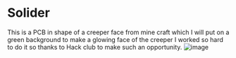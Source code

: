 # Solider
This is a PCB in shape of a creeper face from mine craft which I will put on a green background to make a glowing face of the creeper I worked so hard to do it so thanks to Hack club to make such an opportunity. 
![image](https://github.com/user-attachments/assets/692a5211-09c5-482e-82d1-5dfcb4aa628e)

